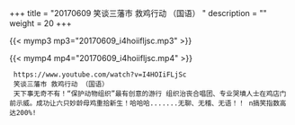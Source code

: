 +++
title = "20170609  笑谈三藩市 救鸡行动 （国语） "
description = ""
weight = 20
+++

{{< mymp3 mp3="20170609_i4hoiifljsc.mp3" >}}

{{< mymp4 mp4="20170609_i4hoiifljsc.mp4" >}}

     https://www.youtube.com/watch?v=I4HOIiFLjSc 
     笑谈三藩市 救鸡行动 （国语） 
     天下事无奇不有！“保护动物组织”最有创意的游行 组织治丧合唱团、专业哭墳人士在鸡店门前示威。成功让六只妙龄母鸡重拾新生！哈哈哈.......无聊、无稽、无语！！ n搞笑指数高达200%! 
